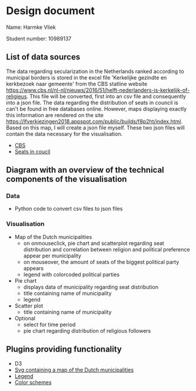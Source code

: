 # Design document 
Name: Harmke Vliek

Student number: 10989137

## List of data sources
The data regarding secularization in the Netherlands ranked according to municipal borders is stored in the excel file 'Kerkelijke gezindte en kerkbezoek naar gemeente' from the CBS statline website https://www.cbs.nl/nl-nl/nieuws/2016/51/helft-nederlanders-is-kerkelijk-of-religieus. This file will be converted, first into an csv file and consequently into a json file.
The data regarding the distribution of seats in council is can't be found in free databases online. However, maps displaying exactly this information are rendered on the site https://lfverkiezingen2018.appspot.com/public/builds/f8p2ht/index.html. Based on this map, I will create a json file myself. These two json files will contain the data necessary for the visualisation.

* [CBS](https://www.cbs.nl/nl-nl/nieuws/2016/51/helft-nederlanders-is-kerkelijk-of-religieus)
* [Seats in coucil](https://lfverkiezingen2018.appspot.com/public/builds/f8p2ht/index.html)

## Diagram with an overview of the technical components of the visualisation

### Data
* Python code to convert csv files to json files

### Visualisation
* Map of the Dutch municipalities
  - on onmouseclick, pie chart and scatterplot regarding seat distribution and correlation between religion and political preference         appear per municipality
  - on mouseover, the amount of seats of the biggest political party appears
  - legend with colorcoded political parties
* Pie chart
  - displays data of municipality regarding seat distribution
  - title containing name of municipality
  - legend 
* Scatter plot
  - title containing name of municipality
 * Optional
    - select for time period
    - pie chart regarding distribution of religious followers
 
## Plugins providing functionality
* D3
* [Svg containing a map of the Dutch municipalities](https://code.highcharts.com/mapdata/countries/nl/nl-all-all.svg)
* [Legend](https://github.com/susielu/d3-legend)
* [Color schemes](https://github.com/d3/d3-scale-chromatic) 

